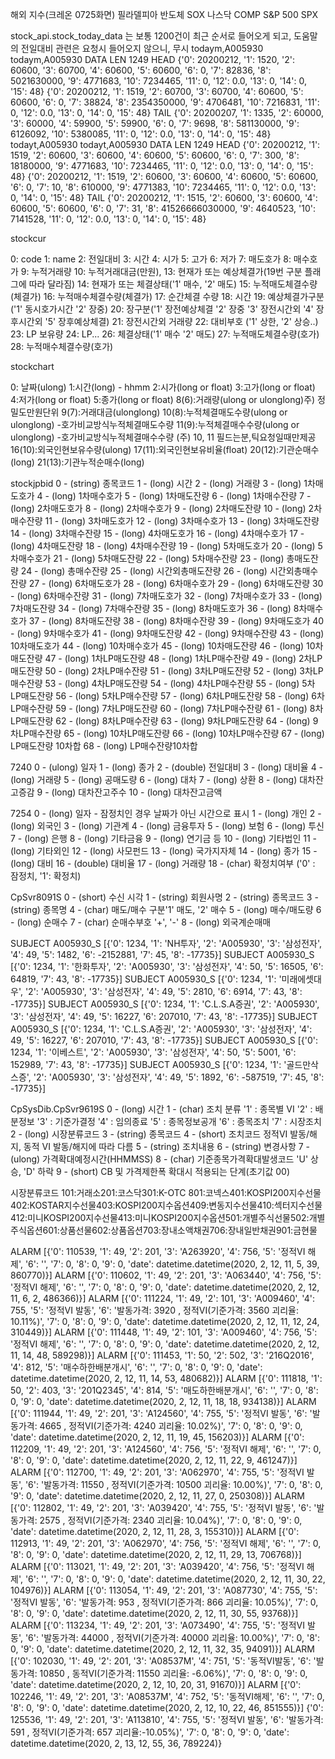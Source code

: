 해외 지수(크레온 0725화면)
필라델피아 반도체 SOX
나스닥 COMP
S&P 500 SPX


stock_api.stock_today_data 는 보통 1200건이 최근 순서로 들어오게 되고,
도움말의 전일대비 관련은 요청시 들어오지 않으니, 무시
todaym,A005930
todaym,A005930
DATA LEN 1249
HEAD {'0': 20200212, '1': 1520, '2': 60600, '3': 60700, '4': 60600, '5': 60600, '6': 0, '7': 82836, '8': 5021630000, '9': 4771683, '10': 7234465, '11': 0, '12': 0.0, '13': 0, '14': 0, '15': 48}
{'0': 20200212, '1': 1519, '2': 60700, '3': 60700, '4': 60600, '5': 60600, '6': 0, '7': 38824, '8': 2354350000, '9': 4706481, '10': 7216831, '11': 0, '12': 0.0, '13': 0, '14': 0, '15': 48}
TAIL {'0': 20200207, '1': 1335, '2': 60000, '3': 60000, '4': 59900, '5': 59900, '6': 0, '7': 9698, '8': 581130000, '9': 6126092, '10': 5380085, '11': 0, '12': 0.0, '13': 0, '14': 0, '15': 48}
todayt,A005930
todayt,A005930
DATA LEN 1249
HEAD {'0': 20200212, '1': 1519, '2': 60600, '3': 60600, '4': 60600, '5': 60600, '6': 0, '7': 300, '8': 18180000, '9': 4771683, '10': 7234465, '11': 0, '12': 0.0, '13': 0, '14': 0, '15': 48}
{'0': 20200212, '1': 1519, '2': 60600, '3': 60600, '4': 60600, '5': 60600, '6': 0, '7': 10, '8': 610000, '9': 4771383, '10': 7234465, '11': 0, '12': 0.0, '13': 0, '14': 0, '15': 48}
TAIL {'0': 20200212, '1': 1515, '2': 60600, '3': 60600, '4': 60600, '5': 60600, '6': 0, '7': 31, '8': 41526666030000, '9': 4640523, '10': 7141528, '11': 0, '12': 0.0, '13': 0, '14': 0, '15': 48}


stockcur

0: code
1: name
2: 전일대비
3: 시간
4: 시가
5: 고가
6: 저가
7: 매도호가
8: 매수호가
9: 누적거래량
10: 누적거래대금(만원), 
13: 현재가 또는 예상체결가(19번 구분 플래그에 따라 달라짐)
14: 현재가 또는 체결상태('1' 매수, '2' 매도)
15: 누적매도체결수량(체결가)
16: 누적매수체결수량(체결가)
17: 순간체결 수량
18: 시간
19: 예상체결가구분('1' 동시호가시간 '2' 장중)
20: 장구분('1' 장전예상체결 '2' 장중 '3' 장전시간외 '4' 장후시간외 '5' 장후예상체결)
21: 장전시간외 거래량
22: 대비부호 ('1' 상한, '2' 상승..)
23: LP 보유량
24: LP... 
26: 체결상태('1' 매수 '2' 매도) 
27: 누적매도체결수량(호가)
28: 누적매수체결수량(호가)

stockchart

0: 날짜(ulong)
1:시간(long) - hhmm
2:시가(long or float)
3:고가(long or float)
4:저가(long or float)
5:종가(long or float)
8(6):거래량(ulong or ulonglong)주) 정밀도만원단위
9(7):거래대금(ulonglong)
10(8):누적체결매도수량(ulong or ulonglong) -호가비교방식누적체결매도수량
11(9):누적체결매수수량(ulong or ulonglong) -호가비교방식누적체결매수수량
 (주) 10, 11 필드는분,틱요청일때만제공
16(10):외국인현보유수량(ulong)
17(11):외국인현보유비율(float)
20(12):기관순매수(long)
21(13):기관누적순매수(long)


stockjpbid
0 - (string) 종목코드
1 - (long) 시간
2 - (long) 거래량
3 - (long) 1차매도호가
4 - (long) 1차매수호가
5 - (long) 1차매도잔량
6 - (long) 1차매수잔량
7 - (long) 2차매도호가
8 - (long) 2차매수호가
9 - (long) 2차매도잔량
10 - (long) 2차매수잔량
11 - (long) 3차매도호가
12 - (long) 3차매수호가
13 - (long) 3차매도잔량
14 - (long) 3차매수잔량
15 - (long) 4차매도호가
16 - (long) 4차매수호가
17 - (long) 4차매도잔량
18 - (long) 4차매수잔량
19 - (long) 5차매도호가
20 - (long) 5차매수호가
21 - (long) 5차매도잔량
22 - (long) 5차매수잔량
23 - (long) 총매도잔량
24 - (long) 총매수잔량
25 - (long) 시간외총매도잔량
26 - (long) 시간외총매수잔량
27 - (long) 6차매도호가
28 - (long) 6차매수호가
29 - (long) 6차매도잔량
30 - (long) 6차매수잔량
31 - (long) 7차매도호가
32 - (long) 7차매수호가
33 - (long) 7차매도잔량
34 - (long) 7차매수잔량
35 - (long) 8차매도호가
36 - (long) 8차매수호가
37 - (long) 8차매도잔량
38 - (long) 8차매수잔량
39 - (long) 9차매도호가
40 - (long) 9차매수호가
41 - (long) 9차매도잔량
42 - (long) 9차매수잔량
43 - (long) 10차매도호가
44 - (long) 10차매수호가
45 - (long) 10차매도잔량
46 - (long) 10차매도잔량
47 - (long) 1차LP매도잔량
48 - (long) 1차LP매수잔량
49 - (long) 2차LP매도잔량
50 - (long) 2차LP매수잔량
51 - (long) 3차LP매도잔량
52 - (long) 3차LP매수잔량
53 - (long) 4차LP매도잔량
54 - (long) 4차LP매수잔량
55 - (long) 5차LP매도잔량
56 - (long) 5차LP매수잔량
57 - (long) 6차LP매도잔량
58 - (long) 6차LP매수잔량
59 - (long) 7차LP매도잔량
60 - (long) 7차LP매수잔량
61 - (long) 8차LP매도잔량
62 - (long) 8차LP매수잔량
63 - (long) 9차LP매도잔량
64 - (long) 9차LP매수잔량
65 - (long) 10차LP매도잔량
66 - (long) 10차LP매수잔량
67 - (long) LP매도잔량 10차합
68 - (long) LP매수잔량10차합

7240
0 - (ulong) 일자
1 - (long) 종가
2 - (double) 전일대비
3 - (long) 대비율
4 - (long) 거래량
5 - (long) 공매도량
6 - (long) 대차
7 - (long) 상환
8 - (long) 대차잔고증감
9 - (long) 대차잔고주수
10 - (long) 대차잔고금액

7254
0 - (long) 일자 - 잠정치인 경우 날짜가 아닌 시간으로 표시
1 - (long) 개인
2 - (long) 외국인
3 - (long) 기관계
4 - (long) 금융투자
5 - (long) 보험
6 - (long) 투신
7 - (long) 은행
8 - (long) 기타금융
9 - (long) 연기금 등
10 - (long) 기타법인
11 - (long) 기타외인
12 - (long) 사모펀드
13 - (long) 국가지자체
14 - (long) 종가
15 - (long) 대비
16 - (double) 대비율
17 - (long) 거래량
18 - (char) 확정치여부 ('0' : 잠정치, '1': 확정치)

CpSvr8091S
0 - (short) 수신 시각
1 - (string) 회원사명
2 - (string) 종목코드
3 - (string) 종목명
4 - (char) 매도/매수 구분'1' 매도, '2' 매수
5 - (long) 매수/매도량
6 - (long) 순매수
7 - (char) 순매수부호  '+', '-'
8 - (long) 외국계순매매


SUBJECT A005930_S [{'0': 1234, '1': 'NH투자', '2': 'A005930', '3': '삼성전자', '4': 49, '5': 1482, '6': -2152881, '7': 45, '8': -17735}]
SUBJECT A005930_S [{'0': 1234, '1': '한화투자', '2': 'A005930', '3': '삼성전자', '4': 50, '5': 16505, '6': 64819, '7': 43, '8': -17735}]
SUBJECT A005930_S [{'0': 1234, '1': '미래에셋대우', '2': 'A005930', '3': '삼성전자', '4': 49, '5': 2810, '6': 6914, '7': 43, '8': -17735}]
SUBJECT A005930_S [{'0': 1234, '1': 'C.L.S.A증권', '2': 'A005930', '3': '삼성전자', '4': 49, '5': 16227, '6': 207010, '7': 43, '8': -17735}]
SUBJECT A005930_S [{'0': 1234, '1': 'C.L.S.A증권', '2': 'A005930', '3': '삼성전자', '4': 49, '5': 16227, '6': 207010, '7': 43, '8': -17735}]
SUBJECT A005930_S [{'0': 1234, '1': '이베스트', '2': 'A005930', '3': '삼성전자', '4': 50, '5': 5001, '6': 152989, '7': 43, '8': -17735}]
SUBJECT A005930_S [{'0': 1234, '1': '골드만삭스증', '2': 'A005930', '3': '삼성전자', '4': 49, '5': 1892, '6': -587519, '7': 45, '8': -17735}]


CpSysDib.CpSvr9619S
0 - (long) 시간
1 - (char) 조치 분류
    '1' : 종목별 VI
    '2' : 배분정보
    '3' : 기준가결정
    '4' : 임의종료
    '5' : 종목정보공개
    '6' : 종목조치
    '7' : 시장조치
2 - (long) 시장분류코드
3 - (string) 종목코드
4 - (short) 조치코드 정적VI 발동/해지, 동적 VI 발동/해지에 따라 다름
5 - (string) 조치내용
6 - (string) 변경사항
7 - (ulong) 가격확대예정시간(HHMMSS)
8 - (char) 기준종목가격확대발생코드 'U' 상승, 'D' 하락
9 - (short) CB 및 가격제한폭 확대시 적용되는 단계(초기값 00)

시장분류코드
101:거래소201:코스닥301:K-OTC 801:코넥스401:KOSPI200지수선물402:KOSTAR지수선물403:KOSPI200지수옵션409:변동지수선물410:섹터지수선물412:미니KOSPI200지수선물413:미니KOSPI200지수옵션501:개별주식선물502:개별주식옵션601:상품선물602:상품옵션703:장내소액채권706:장내일반채권901:금현물

ALARM [{'0': 110539, '1': 49, '2': 201, '3': 'A263920', '4': 756, '5': '정적VI 해제', '6': '', '7': 0, '8': 0, '9': 0, 'date': datetime.datetime(2020, 2, 12, 11, 5, 39, 860770)}]
ALARM [{'0': 110602, '1': 49, '2': 201, '3': 'A063440', '4': 756, '5': '정적VI 해제', '6': '', '7': 0, '8': 0, '9': 0, 'date': datetime.datetime(2020, 2, 12, 11, 6, 2, 486366)}]
ALARM [{'0': 111224, '1': 49, '2': 101, '3': 'A009460', '4': 755, '5': '정적VI 발동', '6': '발동가격:   3920 , 정적VI(기준가격:   3560 괴리율: 10.11%)', '7': 0, '8': 0, '9': 0, 'date': datetime.datetime(2020, 2, 12, 11, 12, 24, 310449)}]
ALARM [{'0': 111448, '1': 49, '2': 101, '3': 'A009460', '4': 756, '5': '정적VI 해제', '6': '', '7': 0, '8': 0, '9': 0, 'date': datetime.datetime(2020, 2, 12, 11, 14, 48, 589298)}]
ALARM [{'0': 111453, '1': 50, '2': 502, '3': '216Q2016', '4': 812, '5': '매수하한배분개시', '6': '', '7': 0, '8': 0, '9': 0, 'date': datetime.datetime(2020, 2, 12, 11, 14, 53, 480682)}]
ALARM [{'0': 111818, '1': 50, '2': 403, '3': '201Q2345', '4': 814, '5': '매도하한배분개시', '6': '', '7': 0, '8': 0, '9': 0, 'date': datetime.datetime(2020, 2, 12, 11, 18, 18, 934138)}]
ALARM [{'0': 111944, '1': 49, '2': 201, '3': 'A124560', '4': 755, '5': '정적VI 발동', '6': '발동가격:   4665 , 정적VI(기준가격:   4240 괴리율: 10.02%)', '7': 0, '8': 0, '9': 0, 'date': datetime.datetime(2020, 2, 12, 11, 19, 45, 156203)}]
ALARM [{'0': 112209, '1': 49, '2': 201, '3': 'A124560', '4': 756, '5': '정적VI 해제', '6': '', '7': 0, '8': 0, '9': 0, 'date': datetime.datetime(2020, 2, 12, 11, 22, 9, 461247)}]
ALARM [{'0': 112700, '1': 49, '2': 201, '3': 'A062970', '4': 755, '5': '정적VI 발동', '6': '발동가격:  11550 , 정적VI(기준가격:  10500 괴리율: 10.00%)', '7': 0, '8': 0, '9': 0, 'date': datetime.datetime(2020, 2, 12, 11, 27, 0, 250308)}]
ALARM [{'0': 112802, '1': 49, '2': 201, '3': 'A039420', '4': 755, '5': '정적VI 발동', '6': '발동가격:   2575 , 정적VI(기준가격:   2340 괴리율: 10.04%)', '7': 0, '8': 0, '9': 0, 'date': datetime.datetime(2020, 2, 12, 11, 28, 3, 155310)}]
ALARM [{'0': 112913, '1': 49, '2': 201, '3': 'A062970', '4': 756, '5': '정적VI 해제', '6': '', '7': 0, '8': 0, '9': 0, 'date': datetime.datetime(2020, 2, 12, 11, 29, 13, 706768)}]
ALARM [{'0': 113021, '1': 49, '2': 201, '3': 'A039420', '4': 756, '5': '정적VI 해제', '6': '', '7': 0, '8': 0, '9': 0, 'date': datetime.datetime(2020, 2, 12, 11, 30, 22, 104976)}]
ALARM [{'0': 113054, '1': 49, '2': 201, '3': 'A087730', '4': 755, '5': '정적VI 발동', '6': '발동가격:    953 , 정적VI(기준가격:    866 괴리율: 10.05%)', '7': 0, '8': 0, '9': 0, 'date': datetime.datetime(2020, 2, 12, 11, 30, 55, 93768)}]
ALARM [{'0': 113234, '1': 49, '2': 201, '3': 'A073490', '4': 755, '5': '정적VI 발동', '6': '발동가격:  44000 , 정적VI(기준가격:  40000 괴리율: 10.00%)', '7': 0, '8': 0, '9': 0, 'date': datetime.datetime(2020, 2, 12, 11, 32, 35, 94091)}]
ALARM [{'0': 102030, '1': 49, '2': 201, '3': 'A08537M', '4': 751, '5': '동적VI발동', '6': '발동가격:  10850 , 동적VI(기준가격:  11550 괴리율: -6.06%)', '7': 0, '8': 0, '9': 0, 'date': datetime.datetime(2020, 2, 12, 10, 20, 31, 91670)}]
ALARM [{'0': 102246, '1': 49, '2': 201, '3': 'A08537M', '4': 752, '5': '동적VI해제', '6': '', '7': 0, '8': 0, '9': 0, 'date': datetime.datetime(2020, 2, 12, 10, 22, 46, 851555)}]
{'0': 125536, '1': 49, '2': 201, '3': 'A113810', '4': 755, '5': '정적VI 발동', '6': '발동가격:    591 , 정적VI(기준가격:    657 괴리율:-10.05%)', '7': 0, '8': 0, '9': 0, 'date': datetime.datetime(2020, 2, 13, 12, 55, 36, 789224)}

